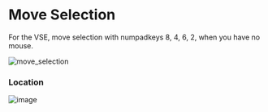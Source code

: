 # Move Selection
For the VSE, move selection with numpadkeys 8, 4, 6, 2, when you have no mouse.

![move_selection](https://github.com/tin2tin/move_selection/assets/1322593/048c1cb7-ff11-4fe3-a7be-13f7eccfb92a)

### Location
![image](https://github.com/tin2tin/move_selection/assets/1322593/62564f90-4aeb-4347-a40a-3d5bcadbf545)




